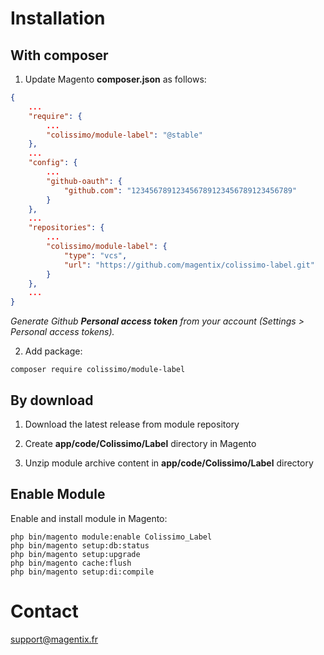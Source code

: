 # Installation

## With composer

1. Update Magento **composer.json** as follows:

```json
{
    ...
    "require": {
        ...
        "colissimo/module-label": "@stable"
    },
    ...
    "config": {
        ...
        "github-oauth": {
            "github.com": "123456789123456789123456789123456789"
        }
    },
    ...
    "repositories": {
        ...
        "colissimo/module-label": {
            "type": "vcs",
            "url": "https://github.com/magentix/colissimo-label.git"
        }
    },
    ...
}
```

_Generate Github **Personal access token** from your account (Settings > Personal access tokens)._

2. Add package:

```shell
composer require colissimo/module-label
```

## By download

1. Download the latest release from module repository

2. Create **app/code/Colissimo/Label** directory in Magento

3. Unzip module archive content in **app/code/Colissimo/Label** directory

## Enable Module

Enable and install module in Magento:

```shell
php bin/magento module:enable Colissimo_Label
php bin/magento setup:db:status
php bin/magento setup:upgrade
php bin/magento cache:flush
php bin/magento setup:di:compile
```

# Contact

support@magentix.fr